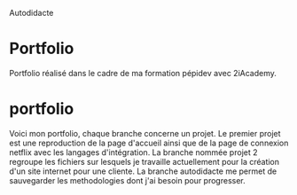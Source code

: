 Autodidacte
# Portfolio
Portfolio réalisé dans le cadre de ma formation pépidev avec 2iAcademy. 

# portfolio
Voici mon portfolio, chaque branche concerne un projet.
Le premier projet est une reproduction de la page d'accueil ainsi que de la page de connexion netflix avec les langages d'intégration. 
La branche nommée projet 2 regroupe les fichiers sur lesquels je travaille actuellement pour la création d'un site internet pour une cliente. 
La branche autodidacte me permet de sauvegarder les methodologies dont j'ai besoin pour progresser. 

